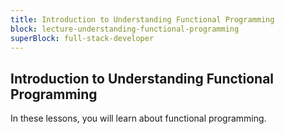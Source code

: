 ```yaml
---
title: Introduction to Understanding Functional Programming
block: lecture-understanding-functional-programming
superBlock: full-stack-developer
---
```


## Introduction to Understanding Functional Programming

In these lessons, you will learn about functional programming.
